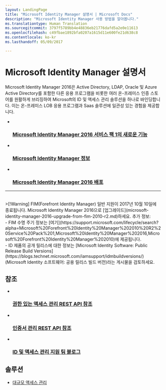 ```yaml
---
layout: LandingPage
title: "Microsoft Identity Manager 설명서 | Microsoft Docs"
description: "Microsoft Identity Manager 사용 방법을 알아봅니다."
ms.translationtype: Human Translation
ms.sourcegitcommit: 3797f5789bb4e48836eb21776dafd5a2e0e11613
ms.openlocfilehash: c49fbae1892bfa0207a1615d11e600fe21d638c8
ms.contentlocale: ko-kr
ms.lasthandoff: 05/09/2017

---
```

# <a name="microsoft-identity-manager-documentation"></a>Microsoft Identity Manager 설명서

Microsoft Identity Manager 2016은 Active Directory, LDAP, Oracle 및 Azure Active Directory를 포함한 다른 응용 프로그램을 비롯한 여러 온-프레미스 인증 스토어를 원활하게 브리징하여 Microsoft의 ID 및 액세스 관리 솔루션을 하나로 바인딩합니다. 이는 온-프레미스 LOB 응용 프로그램과 Saas 솔루션에 일관성 있는 경험을 제공합니다.

<ul class="panelContent cardsFTitle">
    <li>
        <a href="/microsoft-identity-manager/microsoft-identity-manager-2016-sp1-release-notes">
        <div class="cardSize">
            <div class="cardPadding">
                <div class="card">
                    <div class="cardImageOuter">
                        <div class="cardImage">
                            <img src="/media/common/i_whats-new.svg" alt="" />
                        </div>
                    </div>
                    <div class="cardText">
                        <h3>Microsoft Identity Manager 2016 서비스 팩 1의 새로운 기능</h3>
                    </div>
                </div>
            </div>
        </div>
        </a>
    </li>
    <li>
        <a href="/microsoft-identity-manager/microsoft-identity-manager-2016">
        <div class="cardSize">
            <div class="cardPadding">
                <div class="card">
                    <div class="cardImageOuter">
                        <div class="cardImage">
                            <img src="/media/common/i_learn-about.svg" alt="" />
                        </div>
                    </div>
                    <div class="cardText">
                        <h3>Microsoft Identity Manager 정보</h3>                    </div>
                </div>
            </div>
        </div>
        </a>
    </li>
    <li>
        <a href="/microsoft-identity-manager/microsoft-identity-manager-deploy">
        <div class="cardSize">
            <div class="cardPadding">
                <div class="card">
                    <div class="cardImageOuter">
                        <div class="cardImage">
                            <img src="/media/common/deploy.svg" alt="" />
                        </div>
                    </div>
                    <div class="cardText">
                        <h3>Microsoft Identity Manager 2016 배포</h3>
                    </div>
                </div>
            </div>
        </div>
        </a>
    </li>
</ul>

---
<br>
>[!Warning]
FIM(Forefront Identity Manager) 일반 지원이 2017년 10월 10일에 종료됩니다. Microsoft Identity Manager 2016으로 [업그레이드](microsoft-identity-manager-2016-upgrade-from-fim-2010-r2.md)하세요. 추가 정보: </br>  - FIM 수명 주기 정보는 [여기](https://support.microsoft.com/lifecycle/search?alpha=Microsoft%20Forefront%20Identity%20Manager%202010%20R2%20Service%20Pack%201,Microsoft%20Identity%20Manager%202016,Microsoft%20Forefront%20Identity%20Manager%202010)에 제공됩니다. </br> - ID 제품의 공개 릴리스에 대한 정보는 [Microsoft Identity Software: Public Release Build Versions](https://blogs.technet.microsoft.com/iamsupport/idmbuildversions/)(Microsoft Identity 소프트웨어: 공용 릴리스 빌드 버전)라는 게시물을 검토하세요.

<h2>참조</h2>
<ul class="panelContent cardsFTitle">
    <li>
        <a href="/microsoft-identity-manager/reference/privileged-access-management-rest-api-reference">
        <div class="cardSize">
            <div class="cardPadding">
                <div class="card">
                    <div class="cardImageOuter">
                        <div class="cardImage">
                            <img src="/media/common/i_reference.svg" alt="" />
                        </div>
                    </div>
                    <div class="cardText">
                        <h3>권한 있는 액세스 관리 REST API 참조</h3>
                    </div>
                </div>
            </div>
        </div>
        </a>
    </li>
        <li>
        <a href="/microsoft-identity-manager/reference/certificate-management-rest-api-reference">
        <div class="cardSize">
            <div class="cardPadding">
                <div class="card">
                    <div class="cardImageOuter">
                        <div class="cardImage">
                            <img src="/media/common/i_reference.svg" alt="" />
                        </div>
                    </div>
                    <div class="cardText">
                        <h3>인증서 관리 REST API 참조</h3>
                    </div>
                </div>
            </div>
        </div>
        </a>
    </li>
    <li>
        <a href="https://blogs.technet.microsoft.com/iamsupport/">
        <div class="cardSize">
            <div class="cardPadding">
                <div class="card">
                    <div class="cardImageOuter">
                        <div class="cardImage">
                            <img src="/media/common/i_blog.svg" alt="" />
                        </div>
                    </div>
                    <div class="cardText">
                        <h3>ID 및 액세스 관리 지원 팀 블로그</h3>
                    </div>
                </div>
            </div>
        </div>
        </a>
    </li>
</ul>

<h2>솔루션</h2>
<ul class="panelContent cardsW">
    <li>
        <div class="cardSize">
            <div class="cardPadding">
                <div class="card">
                    <div class="cardText">
                        <p><a href="/enterprise-mobility-security/solutions/manage-access-at-scale">대규모 액세스 관리</a></p>
                    </div>
                </div>
            </div>
        </div>
    </li>
</ul>

